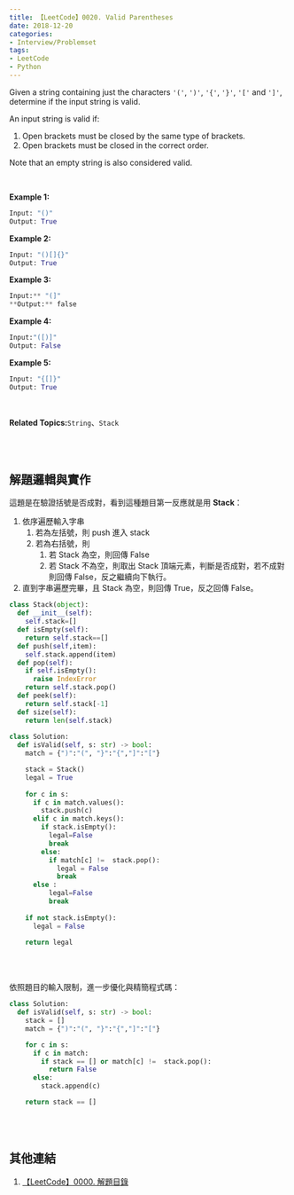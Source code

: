 ```yaml
---
title: 【LeetCode】0020. Valid Parentheses
date: 2018-12-20
categories:
- Interview/Problemset
tags:
- LeetCode
- Python
--- 
```


Given a string containing just the characters  `'('`,  `')'`,  `'{'`,  `'}'`,  `'['`  and  `']'`, determine if the input string is valid.

An input string is valid if:

1.  Open brackets must be closed by the same type of brackets.
2.  Open brackets must be closed in the correct order.

Note that an empty string is also considered valid.
<!--more-->
<br>

**Example 1:**
```python
Input: "()"
Output: True
```

**Example 2:**
```python
Input: "()[]{}"
Output: True
```

**Example 3:**
```python
Input:** "(]"
**Output:** false
```

**Example 4:**
```python
Input:"([)]"
Output: False
```

**Example 5:**
```python
Input: "{[]}"
Output: True
```
<br>

**Related Topics:**`String`、`Stack`

<br><br>

## 解題邏輯與實作
這題是在驗證括號是否成對，看到這種題目第一反應就是用 **Stack**：
1. 依序遍歷輸入字串
	 1. 若為左括號，則 push 進入 stack
	 2. 若為右括號，則
		  1. 若 Stack 為空，則回傳 False
		  2. 若 Stack 不為空，則取出 Stack 頂端元素，判斷是否成對，若不成對則回傳 False，反之繼續向下執行。
2. 直到字串遍歷完畢，且 Stack 為空，則回傳 True，反之回傳 False。

```python
class Stack(object):
  def __init__(self):
    self.stack=[]
  def isEmpty(self):
    return self.stack==[]
  def push(self,item):
    self.stack.append(item)
  def pop(self):
    if self.isEmpty():
      raise IndexError
    return self.stack.pop()
  def peek(self):
    return self.stack[-1]
  def size(self):
    return len(self.stack)
    
class Solution:
  def isValid(self, s: str) -> bool:
    match = {")":"(", "}":"{","]":"["}

    stack = Stack()
    legal = True
        
    for c in s:
      if c in match.values():
        stack.push(c)
      elif c in match.keys():
        if stack.isEmpty():
          legal=False
          break
        else:                    
          if match[c] !=  stack.pop():
            legal = False
            break
      else :
          legal=False
          break
                    
    if not stack.isEmpty():
      legal = False
        
    return legal
```

<br><br>

依照題目的輸入限制，進一步優化與精簡程式碼：
```python
class Solution:
  def isValid(self, s: str) -> bool:
    stack = []
    match = {")":"(", "}":"{","]":"["}

    for c in s:
      if c in match:
        if stack == [] or match[c] !=  stack.pop():
          return False
      else:
        stack.append(c)

    return stack == []
```

<br><br>

## 其他連結
1. [【LeetCode】0000. 解題目錄](/LeetCode-0000-Contents/)
